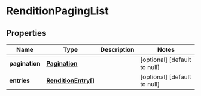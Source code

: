 # RenditionPagingList

## Properties
Name | Type | Description | Notes
------------ | ------------- | ------------- | -------------
**pagination** | [**Pagination**](Pagination.md) |  | [optional] [default to null]
**entries** | [**RenditionEntry[]**](RenditionEntry.md) |  | [optional] [default to null]


